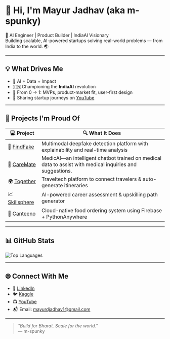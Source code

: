# 👋 Hi, I'm Mayur Jadhav (aka m-spunky)

🚀 AI Engineer | Product Builder | IndiaAI Visionary  
Building scalable, AI-powered startups solving real-world problems — from India to the world. 🌏

---

## 💡 What Drives Me

- 🧠 AI + Data + Impact
- 🇮🇳 Championing the **IndiaAI** revolution
- 💼 From 0 → 1: MVPs, product-market fit, user-first design
- 🎥 Sharing startup journeys on [YouTube](https://www.youtube.com/@m-spunky)

---

## 🚀 Projects I'm Proud Of

| 💻 Project      | 🔍 What It Does |
|----------------|----------------|
| 🔐 [FindFake](https://github.com/m-spunky/FindFake) | Multimodal deepfake detection platform with explainability and real-time analysis |
| 🧠 [CareMate](https://github.com/m-spunky/Medic) | MedicAI—an intelligent chatbot trained on medical data to assist with medical inquiries and suggestions. |
| 🌍 [Together](https://github.com/m-spunky/AirTravel) | Traveltech platform to connect travelers & auto-generate itineraries |
| 📈 [Skillsphere](https://github.com/m-spunky/SkillSphere) | AI-powered career assessment & upskilling path generator |
| 🧪 [Canteeno](https://github.com/m-spunky/Canteeno) | Cloud-native food ordering system using Firebase + PythonAnywhere |

---

## 📊 GitHub Stats

![Top Languages](https://github-readme-stats.vercel.app/api/top-langs/?username=m-spunky&layout=compact)

---

## 🌐 Connect With Me

- 🔗 [LinkedIn](https://www.linkedin.com/in/mayur-jadhav-94b291345)
- 🐦 [Kaggle](https://www.kaggle.com/f3ofrpwrmr)
- 📺 [YouTube](https://www.youtube.com/@m-spunky)
- 📬 Email: mayurdjadhav1@gmail.com

---

> *"Build for Bharat. Scale for the world."*  
> — m-spunky
